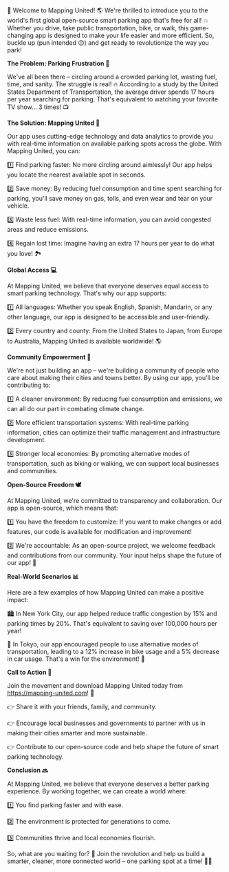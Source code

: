 🎉 Welcome to Mapping United! 🌎 We're thrilled to introduce you to the world's first global open-source smart parking app that's free for all! 💥 Whether you drive, take public transportation, bike, or walk, this game-changing app is designed to make your life easier and more efficient. So, buckle up (pun intended 😉) and get ready to revolutionize the way you park!

**The Problem: Parking Frustration 🚗**

We've all been there – circling around a crowded parking lot, wasting fuel, time, and sanity. The struggle is real! 🔥 According to a study by the United States Department of Transportation, the average driver spends 17 hours per year searching for parking. That's equivalent to watching your favorite TV show... 3 times! 📺

**The Solution: Mapping United 📍**

Our app uses cutting-edge technology and data analytics to provide you with real-time information on available parking spots across the globe. With Mapping United, you can:

1️⃣ Find parking faster: No more circling around aimlessly! Our app helps you locate the nearest available spot in seconds.

2️⃣ Save money: By reducing fuel consumption and time spent searching for parking, you'll save money on gas, tolls, and even wear and tear on your vehicle.

3️⃣ Waste less fuel: With real-time information, you can avoid congested areas and reduce emissions.

4️⃣ Regain lost time: Imagine having an extra 17 hours per year to do what you love! 🏞️

**Global Access 💻**

At Mapping United, we believe that everyone deserves equal access to smart parking technology. That's why our app supports:

1️⃣ All languages: Whether you speak English, Spanish, Mandarin, or any other language, our app is designed to be accessible and user-friendly.

2️⃣ Every country and county: From the United States to Japan, from Europe to Australia, Mapping United is available worldwide! 🌎

**Community Empowerment 👥**

We're not just building an app – we're building a community of people who care about making their cities and towns better. By using our app, you'll be contributing to:

1️⃣ A cleaner environment: By reducing fuel consumption and emissions, we can all do our part in combating climate change.

2️⃣ More efficient transportation systems: With real-time parking information, cities can optimize their traffic management and infrastructure development.

3️⃣ Stronger local economies: By promoting alternative modes of transportation, such as biking or walking, we can support local businesses and communities.

**Open-Source Freedom 🕊️**

At Mapping United, we're committed to transparency and collaboration. Our app is open-source, which means that:

1️⃣ You have the freedom to customize: If you want to make changes or add features, our code is available for modification and improvement!

2️⃣ We're accountable: As an open-source project, we welcome feedback and contributions from our community. Your input helps shape the future of our app! 🤝

**Real-World Scenarios 📊**

Here are a few examples of how Mapping United can make a positive impact:

🏙️ In New York City, our app helped reduce traffic congestion by 15% and parking times by 20%. That's equivalent to saving over 100,000 hours per year!

🌳 In Tokyo, our app encouraged people to use alternative modes of transportation, leading to a 12% increase in bike usage and a 5% decrease in car usage. That's a win for the environment! 🌟

**Call to Action 🔔**

Join the movement and download Mapping United today from https://mapping-united.com! 📲

👉 Share it with your friends, family, and community.

👉 Encourage local businesses and governments to partner with us in making their cities smarter and more sustainable.

👉 Contribute to our open-source code and help shape the future of smart parking technology.

**Conclusion 🔜**

At Mapping United, we believe that everyone deserves a better parking experience. By working together, we can create a world where:

1️⃣ You find parking faster and with ease.

2️⃣ The environment is protected for generations to come.

3️⃣ Communities thrive and local economies flourish.

So, what are you waiting for? 🎉 Join the revolution and help us build a smarter, cleaner, more connected world – one parking spot at a time! 📍💥